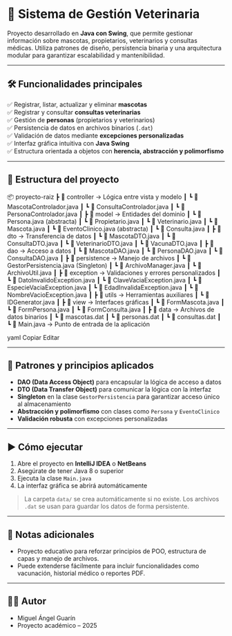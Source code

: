 # 🐾 Sistema de Gestión Veterinaria

Proyecto desarrollado en **Java con Swing**, que permite gestionar información sobre mascotas, propietarios, veterinarios y consultas médicas. Utiliza patrones de diseño, persistencia binaria y una arquitectura modular para garantizar escalabilidad y mantenibilidad.

---

## 🛠️ Funcionalidades principales

✅ Registrar, listar, actualizar y eliminar **mascotas**  
✅ Registrar y consultar **consultas veterinarias**  
✅ Gestión de **personas** (propietarios y veterinarios)  
✅ Persistencia de datos en archivos binarios (`.dat`)  
✅ Validación de datos mediante **excepciones personalizadas**  
✅ Interfaz gráfica intuitiva con **Java Swing**  
✅ Estructura orientada a objetos con **herencia, abstracción y polimorfismo**

---

## 📁 Estructura del proyecto

📦 proyecto-raiz
┣ 📁 controller → Lógica entre vista y modelo
┃ ┗ 📄 MascotaControlador.java
┃ ┗ 📄 ConsultaControlador.java
┃ ┗ 📄 PersonaControlador.java
┃
┣ 📁 model → Entidades del dominio
┃ ┗ 📄 Persona.java (abstracta)
┃ ┗ 📄 Propietario.java
┃ ┗ 📄 Veterinario.java
┃ ┗ 📄 Mascota.java
┃ ┗ 📄 EventoClinico.java (abstracta)
┃ ┗ 📄 Consulta.java
┃
┣ 📁 dto → Transferencia de datos
┃ ┗ 📄 MascotaDTO.java
┃ ┗ 📄 ConsultaDTO.java
┃ ┗ 📄 VeterinarioDTO.java
┃ ┗ 📄 VacunaDTO.java
┃
┣ 📁 dao → Acceso a datos
┃ ┗ 📄 MascotaDAO.java
┃ ┗ 📄 PersonaDAO.java
┃ ┗ 📄 ConsultaDAO.java
┃
┣ 📁 persistence → Manejo de archivos
┃ ┗ 📄 GestorPersistencia.java (Singleton)
┃ ┗ 📄 ArchivoManager.java
┃ ┗ 📄 ArchivoUtil.java
┃
┣ 📁 exception → Validaciones y errores personalizados
┃ ┗ 📄 DatoInvalidoException.java
┃ ┗ 📄 ClaveVaciaException.java
┃ ┗ 📄 EspecieVaciaException.java
┃ ┗ 📄 EdadInvalidaException.java
┃ ┗ 📄 NombreVacioException.java
┃
┣ 📁 utils → Herramientas auxiliares
┃ ┗ 📄 IDGenerator.java
┃
┣ 📁 view → Interfaces gráficas
┃ ┗ 📄 FormMascota.java
┃ ┗ 📄 FormPersona.java
┃ ┗ 📄 FormConsulta.java
┃
┣ 📁 data → Archivos de datos binarios
┃ ┗ 📄 mascotas.dat
┃ ┗ 📄 personas.dat
┃ ┗ 📄 consultas.dat
┃
┗ 📄 Main.java → Punto de entrada de la aplicación

yaml
Copiar
Editar

---

## 🧠 Patrones y principios aplicados

- **DAO (Data Access Object)** para encapsular la lógica de acceso a datos
- **DTO (Data Transfer Object)** para comunicar la lógica con la interfaz
- **Singleton** en la clase `GestorPersistencia` para garantizar acceso único al almacenamiento
- **Abstracción y polimorfismo** con clases como `Persona` y `EventoClinico`
- **Validación robusta** con excepciones personalizadas

---

## ▶️ Cómo ejecutar

1. Abre el proyecto en **IntelliJ IDEA** o **NetBeans**
2. Asegúrate de tener Java 8 o superior
3. Ejecuta la clase `Main.java`
4. La interfaz gráfica se abrirá automáticamente

> La carpeta `data/` se crea automáticamente si no existe. Los archivos `.dat` se usan para guardar los datos de forma persistente.

---

## 📌 Notas adicionales

- Proyecto educativo para reforzar principios de POO, estructura de capas y manejo de archivos.
- Puede extenderse fácilmente para incluir funcionalidades como vacunación, historial médico o reportes PDF.

---

## 👨‍💻 Autor

- Miguel Ángel Guarín
- Proyecto académico – 2025
